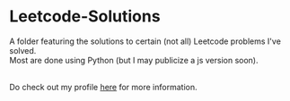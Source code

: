 # Leetcode-Solutions
A folder featuring the solutions to certain (not all) Leetcode problems I've solved.
<br>Most are done using Python (but I may publicize a js version soon).

<br>
Do check out my profile <a href="https://leetcode.com/RagingG/">here</a> for more information.
